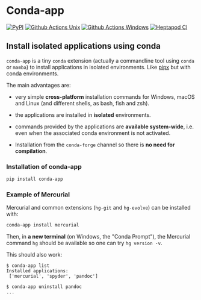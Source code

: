 # Conda-app

[![PyPI][pypi-badge]][pypi-link]
[![Github Actions Unix][GH-badge-unix]][GH-link-unix]
[![Github Actions Windows][GH-badge-windows]][GH-link-windows]
[![Heptapod CI][Heptapod-badge]][Heptapod-link]

## Install isolated applications using conda

`conda-app` is a tiny `conda` extension (actually a commandline tool using
`conda` or `mamba`) to install applications in isolated environments. Like
[pipx](https://github.com/pypa/pipx) but with conda environments.

The main advantages are:

- very simple **cross-platform** installation commands for Windows, macOS and
  Linux (and different shells, as bash, fish and zsh).

- the applications are installed in **isolated** environments.

- commands provided by the applications are **available system-wide**, i.e. even
  when the associated conda environment is not activated.

- Installation from the `conda-forge` channel so there is **no need for
compilation**.

### Installation of conda-app

```bash
pip install conda-app
```

### Example of Mercurial

Mercurial and common extensions (`hg-git` and `hg-evolve`) can be installed with:

```bash
conda-app install mercurial
```

Then, in **a new terminal** (on Windows, the "Conda Prompt"), the Mercurial
command `hg` should be available so one can try `hg version -v`.

This should also work:

```raw
$ conda-app list
Installed applications:
 ['mercurial', 'spyder', 'pandoc']

$ conda-app uninstall pandoc
...
```

[pypi-badge]: https://img.shields.io/pypi/v/conda-app.svg
[pypi-link]: https://pypi.python.org/pypi/conda-app/
[GH-badge-unix]: https://github.com/fluiddyn/conda-app/actions/workflows/unix.yml/badge.svg?branch=branch/default
[GH-link-unix]: https://github.com/fluiddyn/conda-app/actions/workflows/unix.yml
[GH-badge-windows]: https://github.com/fluiddyn/conda-app/actions/workflows/windows.yml/badge.svg?branch=branch/default
[GH-link-windows]: https://github.com/fluiddyn/conda-app/actions/workflows/windows.yml
[Heptapod-badge]: https://foss.heptapod.net/fluiddyn/conda-app/badges/branch/default/pipeline.svg
[Heptapod-link]: https://foss.heptapod.net/fluiddyn/conda-app/-/pipelines
